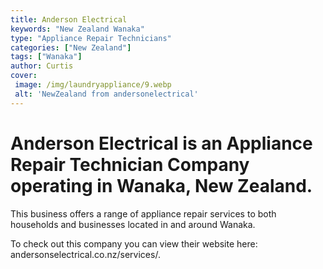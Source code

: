 ```yaml
---
title: Anderson Electrical
keywords: "New Zealand Wanaka"
type: "Appliance Repair Technicians"
categories: ["New Zealand"]
tags: ["Wanaka"]
author: Curtis
cover:
 image: /img/laundryappliance/9.webp
 alt: 'NewZealand from andersonelectrical'
---
```


# Anderson Electrical is an Appliance Repair Technician Company operating in Wanaka, New Zealand.

This business offers a range of appliance repair services to both households and businesses located in and around Wanaka.



To check out this company you can view their website here: andersonselectrical.co.nz/services/.
